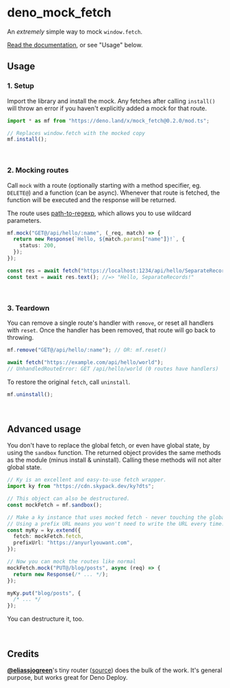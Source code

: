 # deno_mock_fetch

An _extremely_ simple way to mock `window.fetch`.

[Read the documentation][docs], or see "Usage" below.

[docs]: https://doc.deno.land/https/deno.land/x/mock_fetch@0.2.0

## Usage

### 1. Setup

Import the library and install the mock. Any fetches after calling `install()`
will throw an error if you haven't explicitly added a mock for that route.

```typescript
import * as mf from "https://deno.land/x/mock_fetch@0.2.0/mod.ts";

// Replaces window.fetch with the mocked copy
mf.install();
```

<br>

### 2. Mocking routes

Call `mock` with a route (optionally starting with a method specifier, eg.
`DELETE@`) and a function (can be async). Whenever that route is fetched, the
function will be executed and the response will be returned.

The route uses [path-to-regexp], which allows you to use wildcard parameters.

[path-to-regexp]: https://github.com/pillarjs/path-to-regexp#parameters

```typescript
mf.mock("GET@/api/hello/:name", (_req, match) => {
  return new Response(`Hello, ${match.params["name"]}!`, {
    status: 200,
  });
});

const res = await fetch("https://localhost:1234/api/hello/SeparateRecords");
const text = await res.text(); //=> "Hello, SeparateRecords!"
```

<br>

### 3. Teardown

You can remove a single route's handler with `remove`, or reset all handlers
with `reset`. Once the handler has been removed, that route will go back to
throwing.

```typescript
mf.remove("GET@/api/hello/:name"); // OR: mf.reset()

await fetch("https://example.com/api/hello/world");
// UnhandledRouteError: GET /api/hello/world (0 routes have handlers)
```

To restore the original `fetch`, call `uninstall`.

```typescript
mf.uninstall();
```

<br>

## Advanced usage

You don't have to replace the global fetch, or even have global state, by using
the `sandbox` function. The returned object provides the same methods as the
module (minus install & uninstall). Calling these methods will not alter global
state.

```typescript
// Ky is an excellent and easy-to-use fetch wrapper.
import ky from "https://cdn.skypack.dev/ky?dts";

// This object can also be destructured.
const mockFetch = mf.sandbox();

// Make a ky instance that uses mocked fetch - never touching the global fetch.
// Using a prefix URL means you won't need to write the URL every time.
const myKy = ky.extend({
  fetch: mockFetch.fetch,
  prefixUrl: "https://anyurlyouwant.com",
});

// Now you can mock the routes like normal
mockFetch.mock("PUT@/blog/posts", async (req) => {
  return new Response(/* ... */);
});

myKy.put("blog/posts", {
  /* ... */
});
```

You can destructure it, too.

<br>

## Credits

**[@eliassjogreen]**'s tiny router ([source][router]) does the bulk of the work.
It's general purpose, but works great for Deno Deploy.

[@eliassjogreen]: https://github.com/eliassjogreen
[router]: https://crux.land/router@0.0.4
